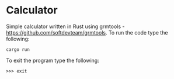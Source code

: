 # Calculator
Simple calculator written in Rust using grmtools - https://github.com/softdevteam/grmtools.
To run the code type the following:
```
cargo run
```
To exit the program type the following:
```
>>> exit
```
